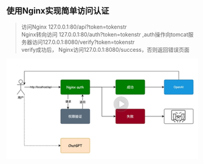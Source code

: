 ## 使用Nginx实现简单访问认证

> 访问Nginx 127.0.0.1:80/api?token=tokenstr<br>
> Nginx转向访问 127.0.0.1:80/auth?token=tokenstr ,auth操作向tomcat服务器访问127.0.0.1:8080/verify?token=tokenstr<br>
> verify成功后， Nginx访问127.0.0.1:8080/success，否则返回错误页面<br>

![img](./images/Nginx权限验证.png)

